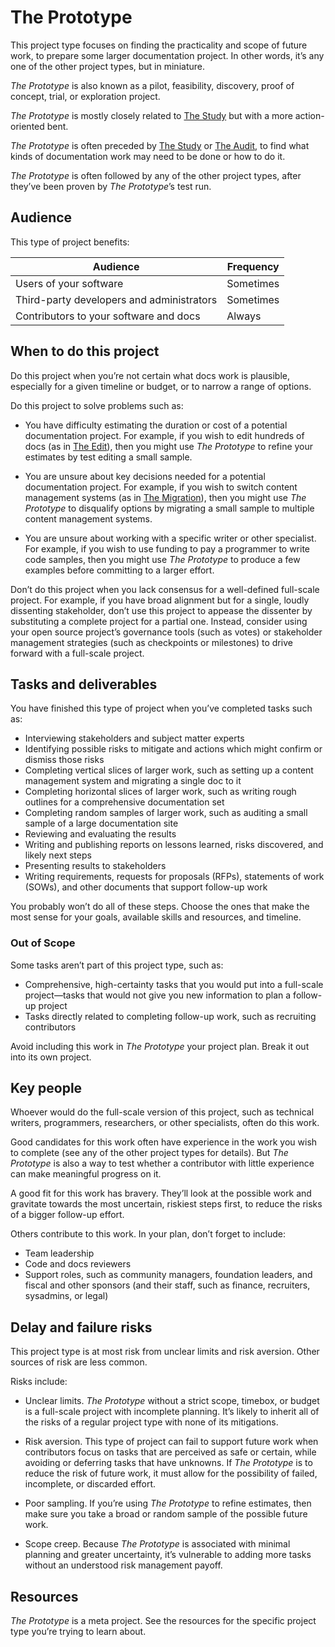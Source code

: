 # The Prototype

This project type focuses on finding the practicality and scope of future work, to prepare some larger documentation project.
In other words, it’s any one of the other project types, but in miniature.

_The Prototype_ is also known as a pilot, feasibility, discovery, proof of concept, trial, or exploration project.

_The Prototype_ is mostly closely related to [The Study](./study.md) but with a more action-oriented bent.

_The Prototype_ is often preceded by [The Study](./study.md) or [The Audit](./audit.md), to find what kinds of documentation work may need to be done or how to do it.

_The Prototype_ is often followed by any of the other project types, after they’ve been proven by _The Prototype_’s test run.

## Audience

This type of project benefits:

<table>
  <thead>
    <tr>
      <th>Audience</th>
      <th>Frequency</th>
    </tr>
  </thead>
  <tbody>
    <tr>
      <td>Users of your software</td>
      <td>Sometimes</td>
    </tr>
    <tr>
      <td>Third-party developers and administrators</td>
      <td>Sometimes</td>
    </tr>
    <tr>
      <td>Contributors to your software and docs</td>
      <td>Always</td>
    </tr>
  </tbody>
</table>

## When to do this project

Do this project when you’re not certain what docs work is plausible, especially for a given timeline or budget, or to narrow a range of options.

Do this project to solve problems such as:

- You have difficulty estimating the duration or cost of a potential documentation project.
  For example, if you wish to edit hundreds of docs (as in [The Edit](./edit.md)), then you might use _The Prototype_ to refine your estimates by test editing a small sample.

- You are unsure about key decisions needed for a potential documentation project.
  For example, if you wish to switch content management systems (as in [The Migration](./migration.md)), then you might use _The Prototype_ to disqualify options by migrating a small sample to multiple content management systems.

- You are unsure about working with a specific writer or other specialist.
  For example, if you wish to use funding to pay a programmer to write code samples, then you might use _The Prototype_ to produce a few examples before committing to a larger effort.

Don’t do this project when you lack consensus for a well-defined full-scale project.
For example, if you have broad alignment but for a single, loudly dissenting stakeholder, don’t use this project to appease the dissenter by substituting a complete project for a partial one.
Instead, consider using your open source project’s governance tools (such as votes) or stakeholder management strategies (such as checkpoints or milestones) to drive forward with a full-scale project.

## Tasks and deliverables

You have finished this type of project when you’ve completed tasks such as:

- Interviewing stakeholders and subject matter experts
- Identifying possible risks to mitigate and actions which might confirm or dismiss those risks
- Completing vertical slices of larger work, such as setting up a content management system and migrating a single doc to it
- Completing horizontal slices of larger work, such as writing rough outlines for a comprehensive documentation set
- Completing random samples of larger work, such as auditing a small sample of a large documentation site
- Reviewing and evaluating the results
- Writing and publishing reports on lessons learned, risks discovered, and likely next steps
- Presenting results to stakeholders
- Writing requirements, requests for proposals (RFPs), statements of work (SOWs), and other documents that support follow-up work

You probably won’t do all of these steps.
Choose the ones that make the most sense for your goals, available skills and resources, and timeline.

### Out of Scope

Some tasks aren’t part of this project type, such as:

- Comprehensive, high-certainty tasks that you would put into a full-scale project—tasks that would not give you new information to plan a follow-up project
- Tasks directly related to completing follow-up work, such as recruiting contributors

Avoid including this work in _The Prototype_ your project plan.
Break it out into its own project.

## Key people

Whoever would do the full-scale version of this project, such as technical writers, programmers, researchers, or other specialists, often do this work.

Good candidates for this work often have experience in the work you wish to complete (see any of the other project types for details).
But _The Prototype_ is also a way to test whether a contributor with little experience can make meaningful progress on it.

A good fit for this work has bravery.
They’ll look at the possible work and gravitate towards the most uncertain, riskiest steps first, to reduce the risks of a bigger follow-up effort.

Others contribute to this work. In your plan, don’t forget to include:

- Team leadership
- Code and docs reviewers
- Support roles, such as community managers, foundation leaders, and fiscal and other sponsors (and their staff, such as finance, recruiters, sysadmins, or legal)

## Delay and failure risks

This project type is at most risk from unclear limits and risk aversion.
Other sources of risk are less common.

Risks include:

- Unclear limits.
  _The Prototype_ without a strict scope, timebox, or budget is a full-scale project with incomplete planning.
  It’s likely to inherit all of the risks of a regular project type with none of its mitigations.

- Risk aversion.
  This type of project can fail to support future work when contributors focus on tasks that are perceived as safe or certain, while avoiding or deferring tasks that have unknowns.
  If _The Prototype_ is to reduce the risk of future work, it must allow for the possibility of failed, incomplete, or discarded effort.

- Poor sampling.
  If you’re using _The Prototype_ to refine estimates, then make sure you take a broad or random sample of the possible future work.

- Scope creep.
  Because _The Prototype_ is associated with minimal planning and greater uncertainty, it’s vulnerable to adding more tasks without an understood risk management payoff.

## Resources

_The Prototype_ is a meta project.
See the resources for the specific project type you’re trying to learn about.
